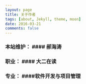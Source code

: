 ```yaml
---
layout: page
title: 关于作者
tags: [about, Jekyll, theme, moon]
date: 2016-03-21
comments: false
---
```


### 本站维护： #### 郝海涛
### 职业： #### 大二在读
### 专业： ####软件开发与项目管理
